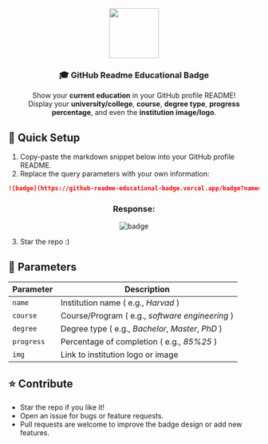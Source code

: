 
<div align="center">

<img src="https://cdn-icons-png.freepik.com/512/7500/7500948.png" width=100>

### 🎓 GitHub Readme Educational Badge  

Show your **current education** in your GitHub profile README!  
Display your **university/college**, **course**, **degree type**, **progress percentage**, and even the **institution image/logo**.  

</div>


## 🚀 Quick Setup  

1. Copy-paste the markdown snippet below into your GitHub profile README.  
2. Replace the query parameters with your own information:  

```md
![badge](https://github-readme-educational-badge.vercel.app/badge?name=Harvard%20University&course=Computer%20Science&degree=Master&progress=90%25&img=https://encrypted-tbn0.gstatic.com/images?q=tbn:ANd9GcQ9GQ7Ku6uEiT0B0nzcP1fqZT4XoDQiir4PRw&s)
```

<div align=center>

### Response:

![badge](https://github-readme-educational-badge.vercel.app/badge?name=Harvard%20University&course=Computer%20Science&degree=Master&progress=90%25&img=https://encrypted-tbn0.gstatic.com/images?q=tbn:ANd9GcQ9GQ7Ku6uEiT0B0nzcP1fqZT4XoDQiir4PRw&s)
</div>

3. Star the repo :)

## 🔑 Parameters  

| Parameter   | Description |
|-------------|-------------|
| `name`      | Institution name ( e.g., *Harvad* ) |
| `course`    | Course/Program ( e.g., *software engineering* ) |
| `degree`    | Degree type ( e.g., *Bachelor*, *Master*, *PhD* ) |
| `progress`  | Percentage of completion ( e.g., *85%25* ) |
| `img`       | Link to institution logo or image |

## ⭐ Contribute
- Star the repo if you like it!
- Open an issue for bugs or feature requests.
- Pull requests are welcome to improve the badge design or add new features.

<!--- ![badge](https://github-readme-educational-badge.vercel.app/badge?name=Instituto%20Federal%20do%20Ceará&course=Análise%20e%20Desenvolvimento%20de%20Sis.&degree=Bachelor&progress=85%25&img=https://ifce.edu.br/noticias/noticias-de-destaque/ifce-jaguaruana-oferta-1a-graduacao-gratuita-da-cidade/img-20230613-wa0041-fotor-20230614135142.jpg/@@images/2561275b-47b5-44b8-9e6c-e91a732acd6a.jpeg)
-->
